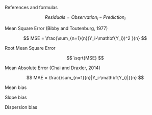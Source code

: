 References and formulas



$$ Residuals = Observation_i - Prediction_i $$

Mean Square Error (Bibby and Toutenburg, 1977)

$$ MSE = \frac{\sum_{n=1}{n}(Y_i-\mathbf{Y_i})^2 }{n} $$

Root Mean Square Error

$$ \sqrt{MSE} $$

Mean Absolute Error (Chai and Draxler, 2014)

$$ MAE = \frac{\sum_{n=1}{n}|Y_i-\mathbf{Y_i}|}{n} $$

Mean bias

$$ $$

Slope bias

$$ $$

Dispersion bias

$$ $$


